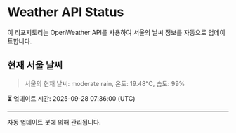 
# Weather API Status

이 리포지토리는 OpenWeather API를 사용하여 서울의 날씨 정보를 자동으로 업데이트합니다.

## 현재 서울 날씨
> 서울의 현재 날씨: moderate rain, 온도: 19.48°C, 습도: 99%

⏳ 업데이트 시간: 2025-09-28 07:36:00 (UTC)

---
자동 업데이트 봇에 의해 관리됩니다.
